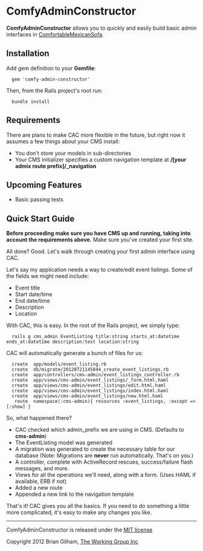 # ComfyAdminConstructor

**ComfyAdminConstructor** allows you to quickly and easily build basic admin interfaces in [ComfortableMexicanSofa](https://github.com/comfy/comfortable-mexican-sofa).

Installation
------------

Add gem definition to your **Gemfile**:

      gem 'comfy-admin-constructor'

Then, from the Rails project's root run:

      bundle install

Requirements
------------

There are plans to make CAC more flexible in the future, but right now it assumes a few things about your CMS install:

* You don't store your models in sub-directories
* Your CMS initializer specifies a custom navigation template at **/[your admix route prefix]/_navigation**

Upcoming Features
----------------

* Basic passing tests

Quick Start Guide
-----------------

**Before proceeding make sure you have CMS up and running, taking into account the requirements above.** Make sure you've created your first site.

All done? Good. Let's walk through creating your first admin interface using CAC.

Let's say my application needs a way to create/edit event listings. Some of the fields we might need include:

* Event title
* Start date/time
* End date/time
* Description
* Location

With CAC, this is easy. In the root of the Rails project, we simply type:

      rails g cms_admin EventListing title:string starts_at:datetime ends_at:datetime description:text location:string

CAC will automatically generate a bunch of files for us:

      create  app/models/event_listing.rb
      create  db/migrate/20120721145844_create_event_listings.rb
      create  app/controllers/cms-admin/event_listings_controller.rb
      create  app/views/cms-admin/event_listings/_form.html.haml
      create  app/views/cms-admin/event_listings/edit.html.haml
      create  app/views/cms-admin/event_listings/index.html.haml
      create  app/views/cms-admin/event_listings/new.html.haml
       route  namespace(:cms-admin){ resources :event_listings, :except => [:show] }

So, what happened there?

* CAC checked which admin_prefix we are using in CMS. (Defaults to **cms-admin**)
* The EventListing model was generated
* A migration was generated to create the necessary table for our database (Note: Migrations are **never** run automatically. That's on you.)
* A controller, complete with ActiveRecord rescues, success/failure flash messages, and more.
* Views for all the operations we'll need, along with a form. (Uses HAML if available, ERB if not)
* Added a new route
* Appended a new link to the navigation template

That's it! CAC gives you all the basics. If you need to do something a little more complicated, it's easy to make any changes you like.

---

ComfyAdminConstructor is released under the [MIT license](https://github.com/bgilham/comfy-admin-constructor/blob/master/LICENSE)

Copyright 2012 Brian Gilham, [The Working Group Inc](http://www.twg.ca)